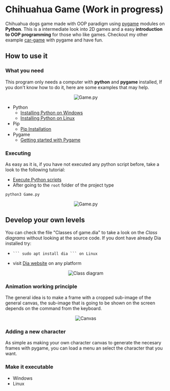 # Chihuahua Game (Work in progress)

Chihuahua dogs game made with OOP paradigm using [pygame](https://www.pygame.org/news) modules on **Python**.
This is a intermediate look into 2D games and a easy **introduction to OOP programming** for those who like games.
Checkout my other example [car-game](https://github.com/uma-dev/car-game) with pygame and have fun.

## How to use it

### What you need

This program only needs a computer with **python** and **pygame** installed, If you don't know how to do it, here are some examples that may help.

<p align="center">
 <img alt="Game.py" src="https://user-images.githubusercontent.com/22565959/215545981-3a106e1a-6674-49c9-b493-a059da383bf4.png">
</p>

- Python
  - [Installing Python on Windows](https://learn.microsoft.com/en-us/windows/python/beginners)
  - [Installing Python on Linux](https://docs.python-guide.org/starting/install3/linux/)
- Pip
  - [Pip Installation](https://pip.pypa.io/en/stable/installation/)
- Pygame
  - [Getting started with Pygame](https://www.pygame.org/wiki/GettingStarted)

### Executing

As easy as it is, if you have not executed any python script before, take a look to the following tutorial:

- [Execute Python scripts](https://pythonbasics.org/execute-python-scripts/)
- After going to the `root` folder of the project type

```
python3 Game.py
```

<p align="center">
 <img alt="Game.py" src="https://user-images.githubusercontent.com/22565959/215546502-d1f4a86c-70ad-4ddd-95a5-32db8f98188f.png">
</p>

## Develop your own levels

You can check the file "Classes of game.dia" to take a look on the _Class diagrams_ without looking at the source code.
If you dont have already Dia installed try:

-     ``` sudo apt install dia ``` on Linux
- visit [Dia website](http://dia-installer.de/) on any platform

<p align="center">
 <img alt="Class diagram" src="https://user-images.githubusercontent.com/22565959/215545446-4c557d95-b2c1-4878-96be-ac669e9e4e3f.png">
</p>

### Animation working principle

The general idea is to make a frame with a cropped sub-image of the general canvas, the sub-image that is going to be shown on the screen depends on the command from the keyboard.

<p align="center">
 <img alt="Canvas" src="https://user-images.githubusercontent.com/22565959/216153341-489e8766-e9f3-4882-bef6-65a41cce2931.png">
</p>

### Adding a new character

As simple as making your own character canvas to generate the necesary frames with pygame, you can load a menu an select the character that you want.

### Make it executable

- Windows
- Linux
